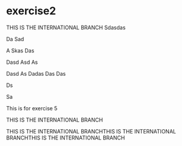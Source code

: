 # exercise2

THIS IS THE INTERNATIONAL BRANCH
Sdasdas

Da
Sad

A
Skas
Das

Dasd
Asd
As

Dasd
As
Dadas
Das
Das

Ds

Sa

This is for exercise 5

THIS IS THE INTERNATIONAL BRANCH

THIS IS THE INTERNATIONAL BRANCHTHIS IS THE INTERNATIONAL BRANCHTHIS IS THE INTERNATIONAL BRANCH
